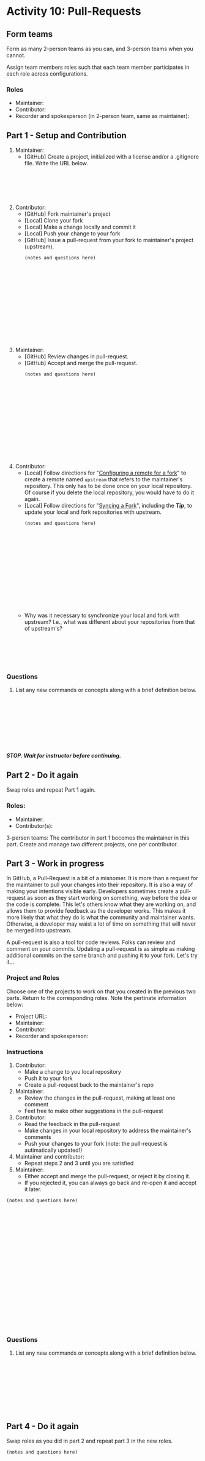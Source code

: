 # Activity 10: Pull-Requests


## Form teams

Form as many 2-person teams as you can, and 3-person teams when you cannot.

Assign team members roles such that each team member participates in each
role across configurations.


### Roles

- Maintainer:
- Contributor:
- Recorder and spokesperson (in 2-person team, same as maintainer):


## Part 1 - Setup and Contribution

1. Maintainer:
    - [GitHub] Create a project, initialized with a license and/or a .gitignore file.
   Write the URL below.
        ```






        ```
2. Contributor:
    - [GitHub] Fork maintainer's project
    - [Local] Clone your fork
    - [Local] Make a change locally and commit it
    - [Local] Push your change to your fork
    - [GitHub] Issue a pull-request from your fork to maintainer's project (upstream).
        ```
        (notes and questions here)
















        ```
3. Maintainer:
    - [GitHub] Review changes in pull-request.
    - [GitHub] Accept and merge the pull-request.
        ```
        (notes and questions here)
















        ```
4. Contributor:
    - [Local] Follow directions for "[Configuring a remote for a fork](https://help.github.com/articles/configuring-a-remote-for-a-fork/)"
      to create a remote named `upstream` that refers to the maintainer's repository. This only has to be done once on your local repository.
      Of course if you delete the local repository, you would have to do it again.
    - [Local] Follow directions for "[Syncing a Fork](https://help.github.com/articles/syncing-a-fork/)", including the ***Tip***, to update your local and fork
      repositories with upstream.
        ```
        (notes and questions here)
















        ```
    - Why was it necessary to synchronize your local and fork with upstream? I.e., what was different about your repositories from that of upstream's?
        ```






        ```

### Questions

1. List any new commands or concepts along with a brief definition below.
    ```










    ```

***STOP. Wait for instructor before continuing.***


## Part 2 - Do it again

Swap roles and repeat Part 1 again.

### Roles:

- Maintainer:
- Contributor(s):

3-person teams: The contributor in part 1 becomes the maintainer in this part. Create and manage two different projects, one per contributor.


## Part 3 - Work in progress

In GitHub, a Pull-Request is a bit of a misnomer. It is more than a request for the maintainer to pull your changes
into their repository. It is also a way of making your intentions visible early. Developers sometimes create a
pull-request as soon as they start working on something, way before the idea or the code is complete. This let's
others know what they are working on, and allows them to provide feedback as the developer works. This makes it
more likely that what they do is what the community and maintainer wants. Otherwise, a developer may waist
a lot of time on something that will never be merged into upstream.

A pull-request is also a tool for code reviews. Folks can review and comment on your commits. Updating a pull-request
is as simple as making additional commits on the same branch and pushing it to your fork. Let's try it...

### Project and Roles

Choose one of the projects to work on that you created in the previous two parts. Return to the corresponding roles.
Note the pertinate information below:

- Project URL:
- Maintainer:
- Contributor:
- Recorder and spokesperson:

### Instructions

1. Contributor:
    - Make a change to you local repository
    - Push it to your fork
    - Create a pull-request back to the maintainer's repo
2. Maintainer:
    - Review the changes in the pull-request, making at least one comment
    - Feel free to make other suggestions in the pull-request
3. Contributor:
    - Read the feedback in the pull-request
    - Make changes in your local repository to address the maintainer's comments
    - Push your changes to your fork (note: the pull-request is autimatically updated!)
4. Maintainer and contributor:
    - Repeat steps 2 and 3 until you are satisfied
5. Maintainer:
    - Either accept and merge the pull-request, or reject it by closing it.
    - If you rejected it, you can always go back and re-open it and accept it later.

```
(notes and questions here)
























```

### Questions

1. List any new commands or concepts along with a brief definition below.
    ```










    ```

## Part 4 - Do it again

Swap roles as you did in part 2 and repeat part 3 in the new roles.

```
(notes and questions here)
























```
